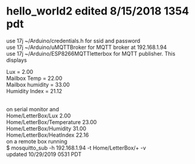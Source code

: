 # hello_world2 edited 8/15/2018 1354 pdt<br>
use 17j ~/Arduino/credentials.h for ssid and password<br>
use 17j ~/Arduino/uMQTTBroker for MQTT broker at 192.168.1.94<br>
use 17j ~/Arduino/ESP8266MQTTletterbox for MQTT publisher. This displays<br>

Lux = 2.00<br>
Mailbox Temp = 22.00<br>
Mailbox humidity = 33.00<br>
Humidity Index = 21.12<br>

<br> 
on serial monitor and <br>
Home/LetterBox/Lux  2.00<br>
Home/LetterBox/Temperature 23.00<br>
Home/LetterBox/Humidity 31.00<br>
Home/LetterBox/HeatIndex 22.16<br>
on a remote box running <br>
$ mosquitto_sub -h 192.168.1.94 -t Home/LetterBox/+ -v<br>
updated 10/29/2019 0531 PDT

